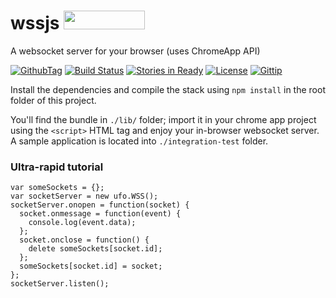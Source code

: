 wssjs <img src="http://benschwarz.github.io/bower-badges/badge@2x.png" width="130" height="30">
=====

A websocket server for your browser (uses ChromeApp API)

[![GithubTag](http://img.shields.io/github/tag/ufojs/wssjs.svg)](https://github.com/ufojs/wssjs/tree/v0.0.5) [![Build Status](https://travis-ci.org/ufojs/wssjs.svg?branch=master)](https://travis-ci.org/ufojs/wssjs) [![Stories in Ready](https://badge.waffle.io/ufojs/wssjs.png?label=ready&title=Ready)](https://waffle.io/ufojs/wssjs) [![License](http://img.shields.io/:license-mit-blue.svg)](http://badges.mit-license.org) [![Gittip](http://img.shields.io/gittip/helloIAmPau.svg)](https://www.gittip.com/helloIAmPau/)

Install the dependencies and compile the stack using ``npm install`` in the root folder of this project.

You'll find the bundle in ``./lib/`` folder; import it in your chrome app project using the ``<script>`` HTML tag and enjoy your in-browser websocket server. A sample application is located into ``./integration-test`` folder.

### Ultra-rapid tutorial

```
var someSockets = {};
var socketServer = new ufo.WSS();
socketServer.onopen = function(socket) {
  socket.onmessage = function(event) {
    console.log(event.data);
  };
  socket.onclose = function() {
    delete someSockets[socket.id];
  };
  someSockets[socket.id] = socket;
};
socketServer.listen();
```
